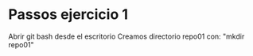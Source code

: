 # Passos ejercicio 1
Abrir git bash desde el escritorio
Creamos directorio repo01 con: "mkdir repo01"
